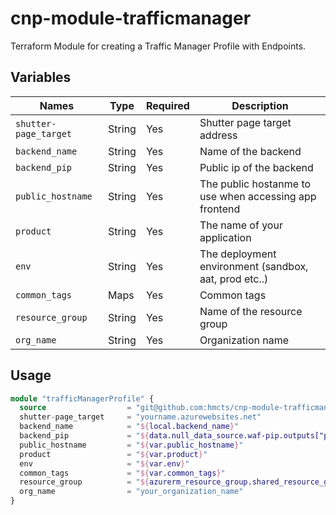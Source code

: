 # cnp-module-trafficmanager
Terraform Module for creating a Traffic Manager Profile with Endpoints.

## Variables

Names | Type | Required | Description
--- | --- | --- | --- |
`shutter-page_target` | String | Yes | Shutter page target address
`backend_name` | String | Yes | Name of the backend
`backend_pip` | String | Yes | Public ip of the backend
`public_hostname` | String | Yes | The public hostanme to use when accessing app frontend
`product` | String | Yes | The name of your application
`env` | String | Yes | The deployment environment (sandbox, aat, prod etc..)
`common_tags` | Maps | Yes | Common tags
`resource_group` | String | Yes | Name of the resource group
`org_name` | String | Yes | Organization name

## Usage

```terraform
module "trafficManagerProfile" {
  source                  = "git@github.com:hmcts/cnp-module-trafficmanager"
  shutter-page_target     = "yourname.azurewebsites.net"
  backend_name            = "${local.backend_name}"
  backend_pip             = "${data.null_data_source.waf-pip.outputs["pip"]}"
  public_hostname         = "${var.public_hostname}"
  product                 = "${var.product}"
  env                     = "${var.env}"
  common_tags             = "${var.common_tags}"
  resource_group          = "${azurerm_resource_group.shared_resource_group.name}"
  org_name                = "your_organization_name"
}

```